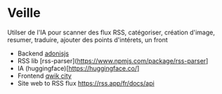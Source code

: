 # Veille

Utilser de l'IA pour scanner des flux RSS, catégoriser, création d'image, resumer, traduire, ajouter des points d'intérets, un front 

- Backend [adonisjs](https://adonisjs.com/)
- RSS lib [rss-parser](https://www.npmjs.com/package/rss-parser]
- IA (huggingface)[https://huggingface.co/]
- Frontend [qwik city](https://qwik.dev/)
- Site web to RSS flux https://rss.app/fr/docs/api
